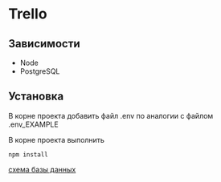 # Trello

## Зависимости

- Node
- PostgreSQL

## Установка

В корне проекта добавить файл .env по аналогии с файлом .env_EXAMPLE

В корне проекта выполнить

```
npm install
```

[схема базы данных](https://dbdiagram.io/d/trello_next-66c2fb968b4bb5230e74bc02)
